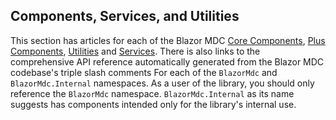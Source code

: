 ## Components, Services, and Utilities

This section has articles for each of the Blazor MDC [Core Components](xref:A.CoreComponents), [Plus Components](xref:A.PlusComponents), [Utilities](xref:A.Utilities) and [Services](xref:A.Services).
There is also links to the comprehensive API reference automatically generated from the Blazor MDC codebase's triple slash comments For each of the `BlazorMdc` and `BlazorMdc.Internal` namespaces.
As a user of the library, you should only reference the `BlazorMdc` namespace. `BlazorMdc.Internal` as its name suggests has components intended only for the library's internal use.